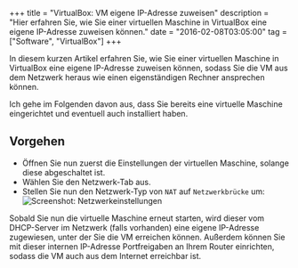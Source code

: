 +++
title       = "VirtualBox: VM eigene IP-Adresse zuweisen"
description = "Hier erfahren Sie, wie Sie einer virtuellen Maschine in VirtualBox eine eigene IP-Adresse zuweisen können."
date        = "2016-02-08T03:05:00"
tag         = ["Software", "VirtualBox"]
+++

In diesem kurzen Artikel erfahren Sie, wie Sie einer virtuellen Maschine in VirtualBox eine eigene IP-Adresse zuweisen können, sodass Sie die VM aus dem Netzwerk heraus wie einen eigenständigen Rechner ansprechen können.

<!--more-->

Ich gehe im Folgenden davon aus, dass Sie bereits eine virtuelle Maschine eingerichtet und eventuell auch installiert haben.

## Vorgehen
* Öffnen Sie nun zuerst die Einstellungen der virtuellen Maschine, solange diese abgeschaltet ist.
* Wählen Sie den Netzwerk-Tab aus.
* Stellen Sie nun den Netzwerk-Typ von `NAT` auf `Netzwerkbrücke` um:
![Screenshot: Netzwerkeinstellungen](/images/virtualbox-vm-eigene-ip-adresse-zuweisen/Netzwerkeinstellungen.jpg)

Sobald Sie nun die virtuelle Maschine erneut starten, wird dieser vom DHCP-Server im Netzwerk (falls vorhanden) eine eigene IP-Adresse zugewiesen, unter der Sie die VM erreichen können.
Außerdem können Sie mit dieser internen IP-Adresse Portfreigaben an Ihrem Router einrichten, sodass die VM auch aus dem Internet erreichbar ist.
